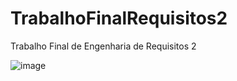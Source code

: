 # TrabalhoFinalRequisitos2
Trabalho Final de Engenharia de Requisitos 2

![image](https://github.com/user-attachments/assets/e615ad65-b526-4c1b-8f11-6dd2017e9011)
